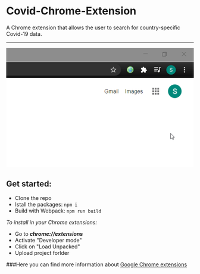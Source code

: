 # Covid-Chrome-Extension
A Chrome extension that allows the user to search for country-specific Covid-19 data.
- - - -

![](https://github.com/StelKizi/Covid-Chrome-Extension/blob/master/assets/demonstration.gif)

## Get started:
* Clone the repo
* Istall the packages: `npm i`
* Build with Webpack: `npm run build`

*To install in your Chrome extensions:*
* Go to ***chrome://extensions***
* Activate "Developer mode"
* Click on "Load Unpacked"
* Upload project forlder


###Here you can find more information about [Google Chrome extensions](https://developer.chrome.com/docs/extensions/mv2/getstarted/)
